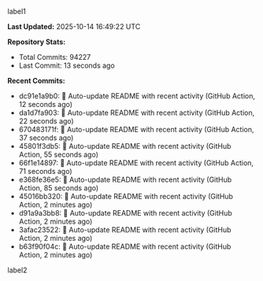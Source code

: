 
label1 
<!-- ACTIVITY_START -->
**Last Updated:** 2025-10-14 16:49:22 UTC

**Repository Stats:**
- Total Commits: 94227
- Last Commit: 13 seconds ago

**Recent Commits:**
- dc91e1a9b0: 🤖 Auto-update README with recent activity (GitHub Action, 12 seconds ago)
- da1d7fa903: 🤖 Auto-update README with recent activity (GitHub Action, 22 seconds ago)
- 670483171f: 🤖 Auto-update README with recent activity (GitHub Action, 37 seconds ago)
- 45801f3db5: 🤖 Auto-update README with recent activity (GitHub Action, 55 seconds ago)
- 66f1e14897: 🤖 Auto-update README with recent activity (GitHub Action, 71 seconds ago)
- e368fe36e5: 🤖 Auto-update README with recent activity (GitHub Action, 85 seconds ago)
- 45016bb320: 🤖 Auto-update README with recent activity (GitHub Action, 2 minutes ago)
- d91a9a3bb8: 🤖 Auto-update README with recent activity (GitHub Action, 2 minutes ago)
- 3afac23522: 🤖 Auto-update README with recent activity (GitHub Action, 2 minutes ago)
- b63f90f04c: 🤖 Auto-update README with recent activity (GitHub Action, 2 minutes ago)
<!-- ACTIVITY_END -->

label2
